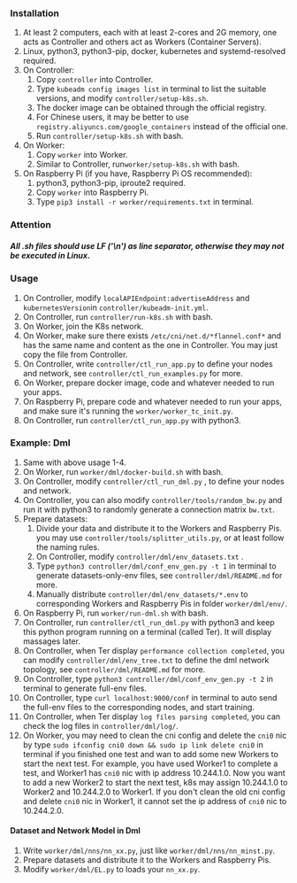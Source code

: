 ### Installation
1. At least 2 computers, each with at least 2-cores and 2G memory,
one acts as Controller and others act as Workers (Container Servers).  
2. Linux, python3, python3-pip, docker, kubernetes and systemd-resolved required.  
3. On Controller:  
    1. Copy ```controller``` into Controller.  
    2. Type ```kubeadm config images list```  in terminal to list the suitable versions,
    and modify ```controller/setup-k8s.sh```.  
    3. The docker image can be obtained through the official registry.  
    4. For Chinese users, it may be better to use ```registry.aliyuncs.com/google_containers``` 
    instead of the official one.  
    5. Run ```controller/setup-k8s.sh``` with bash.  
4. On Worker:  
    1. Copy ```worker``` into Worker.  
    2. Similar to Controller, run```worker/setup-k8s.sh``` with bash.  
5. On Raspberry Pi (if you have, Raspberry Pi OS recommended):  
    1. python3, python3-pip, iproute2 required.  
    2. Copy ```worker``` into Raspberry Pi.  
    3. Type ```pip3 install -r worker/requirements.txt``` in terminal.  
### Attention
##### All .sh files should use LF ('\n') as line separator, otherwise they may not be executed in Linux.
### Usage
1. On Controller, modify ```localAPIEndpoint:advertiseAddress```
and ```kubernetesVersion```in ```controller/kubeadm-init.yml```.  
2. On Controller, run ```controller/run-k8s.sh``` with bash.  
3. On Worker, join the K8s network.  
4. On Worker, make sure there exists ```/etc/cni/net.d/*flannel.conf*```
and has the same name and content as the one in Controller.
You may just copy the file from Controller.  
5. On Controller, write ```controller/ctl_run_app.py``` to define your nodes and network,
see ```controller/ctl_run_examples.py``` for more.  
6. On Worker, prepare docker image, code and whatever needed to run your apps.  
7. On Raspberry Pi, prepare code and whatever needed to run your apps,
and make sure it's running the ```worker/worker_tc_init.py```.  
8. On Controller, run ```controller/ctl_run_app.py``` with python3.  
### Example: Dml
1. Same with above usage 1-4.  
2. On Worker, run ```worker/dml/docker-build.sh``` with bash.  
3. On Controller, modify ```controller/ctl_run_dml.py``` , to define your nodes and network.  
4. On Controller, you can also modify ```controller/tools/random_bw.py```
and run it with python3 to randomly generate a connection matrix ```bw.txt```.  
5. Prepare datasets:  
    1. Divide your data and distribute it to the Workers and Raspberry Pis.
    you may use ```controller/tools/splitter_utils.py```, or at least follow the naming rules.  
    2. On Controller, modify ```controller/dml/env_datasets.txt``` .  
    3. Type ```python3 controller/dml/conf_env_gen.py -t 1``` in terminal
    to generate datasets-only-env files, see ```controller/dml/README.md``` for more.  
    3. Manually distribute ```controller/dml/env_datasets/*.env``` to corresponding
    Workers and Raspberry Pis in folder ```worker/dml/env/```.  
6. On Raspberry Pi, run ```worker/run-dml.sh``` with bash.  
7. On Controller, run ```controller/ctl_run_dml.py``` with python3 and
keep this python program running on a terminal (called Ter). It will display massages later.  
8. On Controller, when Ter display ```performance collection completed```,
you can modify ```controller/dml/env_tree.txt``` to define the dml network topology,
see ```controller/dml/README.md``` for more.  
9. On Controller, type ```python3 controller/dml/conf_env_gen.py -t 2``` in terminal
to generate full-env files.  
10. On Controller, type ```curl localhost:9000/conf``` in terminal to auto send the full-env files
to the corresponding nodes, and start training.  
11. On Controller, when Ter display ```log files parsing completed```,
you can check the log files in ```controller/dml/log/```.  
12. On Worker, you may need to clean the cni config and delete the ```cni0``` nic
by type ```sudo ifconfig cni0 down && sudo ip link delete cni0``` in terminal
if you finished one test and wan to add some new Workers to start the next test.
For example, you have used Worker1 to complete a test,
and Worker1 has ```cni0``` nic with ip address 10.244.1.0.
Now you want to add a new Worker2 to start the next test,
k8s may assign 10.244.1.0 to Worker2 and 10.244.2.0 to Worker1.
If you don't clean the old cni config and delete ```cni0``` nic in Worker1,
it cannot set the ip address of ```cni0``` nic to 10.244.2.0.  
#### Dataset and Network Model in Dml
1. Write ```worker/dml/nns/nn_xx.py```, just like ```worker/dml/nns/nn_minst.py```.
2. Prepare datasets and distribute it to the Workers and Raspberry Pis.
3. Modify ```worker/dml/EL.py``` to loads your ```nn_xx.py```.  
